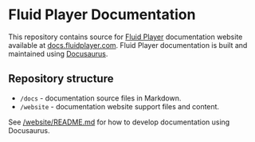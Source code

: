 # Fluid Player Documentation

This repository contains source for [Fluid Player](https://github.com/fluid-player/fluid-player) documentation website available at [docs.fluidplayer.com](https://docs.fluidplayer.com). 
Fluid Player documentation is built and maintained using [Docusaurus](https://docusaurus.io).

## Repository structure

* `/docs` - documentation source files in Markdown.
* `/website` - documentation website support files and content.

See [/website/README.md](./website/README.md) for how to develop documentation using Docusaurus.
